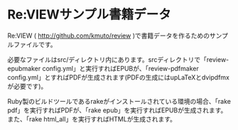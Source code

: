 # Re:VIEWサンプル書籍データ

Re:VIEW ( http://github.com/kmuto/review )で書籍データを作るためのサンプルファイルです。

必要なファイルはsrc/ディレクトリ内にあります。srcディレクトリで「review-epubmaker config.yml」と実行すればEPUBが、「review-pdfmaker config.yml」とすればPDFが生成されます(PDFの生成にはupLaTeXとdvipdfmxが必要です)。

Ruby製のビルドツールであるrakeがインストールされている環境の場合、「rake pdf」を実行すればPDFが、「rake epub」を実行すればEPUBが生成されます。また、「rake html_all」を実行すればHTMLが生成されます。
